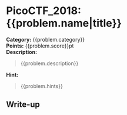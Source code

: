 <!-- This markdown file is writeup template. -->

# PicoCTF_2018:  {{problem.name|title}}

**Category:** {{problem.category}}  
**Points:** {{problem.score}}pt  
**Description:**

> {{problem.description}}

**Hint:**

> {{problem.hints}}

## Write-up